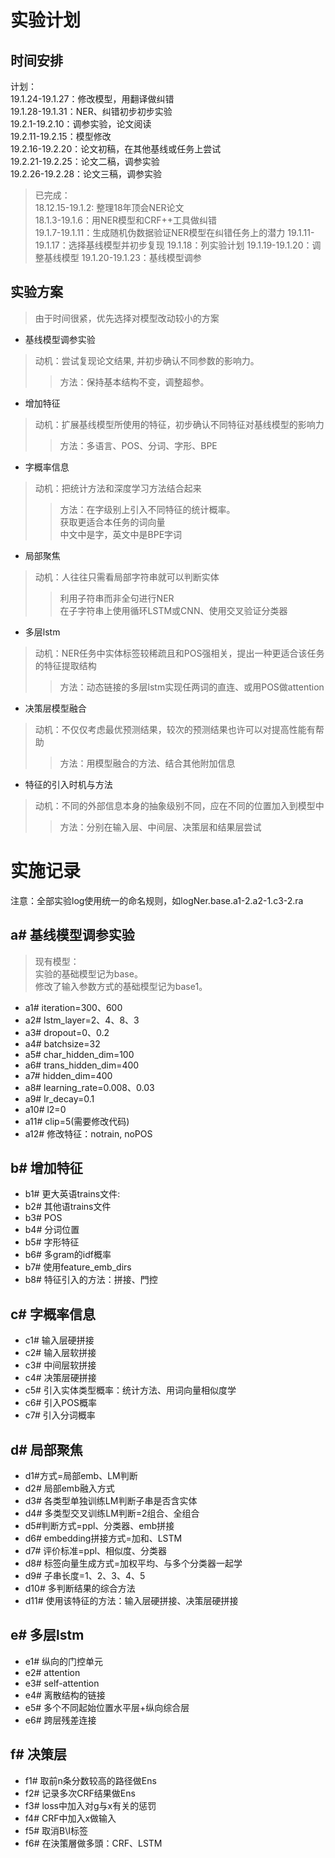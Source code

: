 # 实验计划

## 时间安排  
计划：  
19.1.24-19.1.27：修改模型，用翻译做纠错  
19.1.28-19.1.31：NER、纠错初步初步实验  
19.2.1-19.2.10：调参实验，论文阅读  
19.2.11-19.2.15：模型修改  
19.2.16-19.2.20：论文初稿，在其他基线或任务上尝试  
19.2.21-19.2.25：论文二稿，调参实验  
19.2.26-19.2.28：论文三稿，调参实验
> 已完成：  
18.12.15-19.1.2: 整理18年顶会NER论文  
18.1.3-19.1.6：用NER模型和CRF++工具做纠错  
19.1.7-19.1.11：生成随机伪数据验证NER模型在纠错任务上的潜力
19.1.11-19.1.17：选择基线模型并初步复现
19.1.18：列实验计划
19.1.19-19.1.20：调整基线模型
19.1.20-19.1.23：基线模型调参
  
## 实验方案
> 由于时间很紧，优先选择对模型改动较小的方案

+ 基线模型调参实验
> 动机：尝试复现论文结果, 并初步确认不同参数的影响力。  
>>方法：保持基本结构不变，调整超参。 

+ 增加特征
> 动机：扩展基线模型所使用的特征，初步确认不同特征对基线模型的影响力  
>>方法：多语言、POS、分词、字形、BPE

+ 字概率信息
> 动机：把统计方法和深度学习方法结合起来  
>> 方法：在字级别上引入不同特征的统计概率。  
获取更适合本任务的词向量   
中文中是字，英文中是BPE字词

+ 局部聚焦
> 动机：人往往只需看局部字符串就可以判断实体
>> 利用子符串而非全句进行NER  
在子字符串上使用循环LSTM或CNN、使用交叉验证分类器

+ 多层lstm
> 动机：NER任务中实体标签较稀疏且和POS强相关，提出一种更适合该任务的特征提取结构  
>> 方法：动态链接的多层lstm实现任两词的直连、或用POS做attention

+ 决策层模型融合
> 动机：不仅仅考虑最优预测结果，较次的预测结果也许可以对提高性能有帮助
>> 方法：用模型融合的方法、结合其他附加信息

+ 特征的引入时机与方法
> 动机：不同的外部信息本身的抽象级别不同，应在不同的位置加入到模型中
>> 方法：分别在输入层、中间层、决策层和结果层尝试

# 实施记录
注意：全部实验log使用统一的命名规则，如logNer.base.a1-2.a2-1.c3-2.ra

## a# 基线模型调参实验
>现有模型：  
实验的基础模型记为base。  
修改了输入参数方式的基础模型记为base1。

+ a1# iteration=300、600
+ a2# lstm_layer=2、4、8、3
+ a3# dropout=0、0.2
+ a4# batchsize=32
+ a5# char_hidden_dim=100
+ a6# trans_hidden_dim=400
+ a7# hidden_dim=400
+ a8# learning_rate=0.008、0.03
+ a9# lr_decay=0.1
+ a10# l2=0
+ a11# clip=5(需要修改代码)
+ a12# 修改特征：notrain, noPOS

## b# 增加特征

+ b1# 更大英语trains文件: 
+ b2# 其他语trains文件
+ b3# POS
+ b4# 分词位置
+ b5# 字形特征
+ b6# 多gram的idf概率
+ b7# 使用feature_emb_dirs
+ b8# 特征引入的方法：拼接、門控

## c# 字概率信息

+ c1# 输入层硬拼接
+ c2# 输入层软拼接
+ c3# 中间层软拼接
+ c4# 决策层硬拼接
+ c5# 引入实体类型概率：统计方法、用词向量相似度学
+ c6# 引入POS概率
+ c7# 引入分词概率

## d# 局部聚焦

+ d1#方式=局部emb、LM判断
+ d2# 局部emb融入方式
+ d3# 各类型单独训练LM判断子串是否含实体
+ d4# 多类型交叉训练LM判断=2组合、全组合
+ d5#判断方式=ppl、分类器、emb拼接
+ d6# embedding拼接方式=加和、LSTM
+ d7# 评价标准=ppl、相似度、分类器
+ d8# 标签向量生成方式=加权平均、与多个分类器一起学
+ d9# 子串长度=1、2、3、4、5
+ d10# 多判断结果的综合方法
+ d11# 使用该特征的方法：输入层硬拼接、决策层硬拼接

## e# 多层lstm

+ e1# 纵向的门控单元
+ e2# attention
+ e3# self-attention
+ e4# 离散结构的链接
+ e5# 多个不同起始位置水平层+纵向综合层
+ e6# 跨层残差连接

## f# 决策层

+ f1# 取前n条分数较高的路径做Ens
+ f2# 记录多次CRF结果做Ens
+ f3# loss中加入对g与x有关的惩罚
+ f4# CRF中加入x做输入
+ f5# 取消B\I标签
+ f6# 在決策層做多頭：CRF、LSTM
